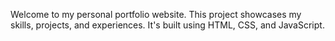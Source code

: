 Welcome to my personal portfolio website. This project showcases my skills, projects, and experiences. It's built using HTML, CSS, and JavaScript.
